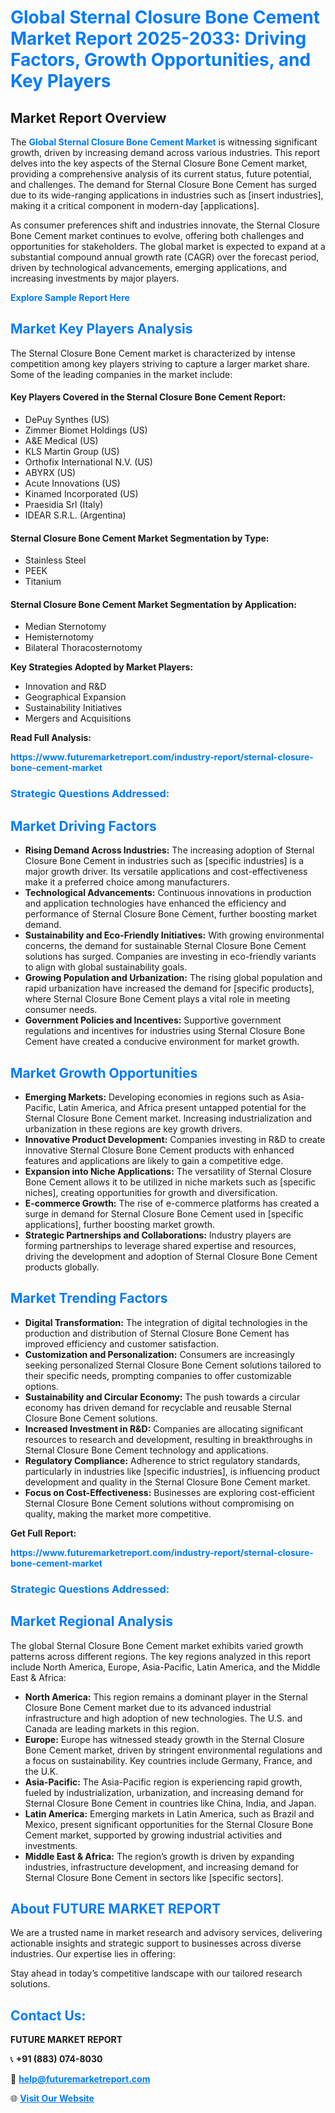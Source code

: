 <h1 style="color: #007BFF;">Global Sternal Closure Bone Cement Market Report 2025-2033: Driving Factors, Growth Opportunities, and Key Players</h1>

<section id="overview">
<h2>Market Report Overview</h2>
<p>The <a href="https://www.futuremarketreport.com/industry-report/sternal-closure-bone-cement-market" style="color: #007BFF; text-decoration: none;"><strong>Global Sternal Closure Bone Cement Market</strong></a> is witnessing significant growth, driven by increasing demand across various industries. This report delves into the key aspects of the Sternal Closure Bone Cement market, providing a comprehensive analysis of its current status, future potential, and challenges. The demand for Sternal Closure Bone Cement has surged due to its wide-ranging applications in industries such as [insert industries], making it a critical component in modern-day [applications].</p>
<p>As consumer preferences shift and industries innovate, the Sternal Closure Bone Cement market continues to evolve, offering both challenges and opportunities for stakeholders. The global market is expected to expand at a substantial compound annual growth rate (CAGR) over the forecast period, driven by technological advancements, emerging applications, and increasing investments by major players.</p>
</section>

<section id="overview">
<p><a href="https://www.futuremarketreport.com/request-sample/reportId=53041" style="color: #007BFF; text-decoration: none;"><strong>Explore Sample Report Here</strong></a></p>
</section>

<section id="key-players">
<h2 style="color: #007BFF;">Market Key Players Analysis</h2>
<p>The Sternal Closure Bone Cement market is characterized by intense competition among key players striving to capture a larger market share. Some of the leading companies in the market include:</p>
<h4>Key Players Covered in the Sternal Closure Bone Cement Report:</h4>
<ul><li>DePuy Synthes (US)</li><li>Zimmer Biomet Holdings (US)</li><li>A&amp;E Medical (US)</li><li>KLS Martin Group (US)</li><li>Orthofix International N.V. (US)</li><li>ABYRX (US)</li><li>Acute Innovations (US)</li><li>Kinamed Incorporated (US)</li><li>Praesidia Srl (Italy)</li><li>IDEAR S.R.L. (Argentina)</li></ul>
<h4>Sternal Closure Bone Cement Market Segmentation by Type:</h4>
<ul><li>Stainless Steel</li><li>PEEK</li><li>Titanium</li></ul>

<h4>Sternal Closure Bone Cement Market Segmentation by Application:</h4>
<ul><li>Median Sternotomy</li><li>Hemisternotomy</li><li>Bilateral Thoracosternotomy</li></ul>
<p><strong>Key Strategies Adopted by Market Players:</strong></p>
<ul>
<li>Innovation and R&D</li>
<li>Geographical Expansion</li>
<li>Sustainability Initiatives</li>
<li>Mergers and Acquisitions</li>
</ul>
</section>

<section>
<p><strong>Read Full Analysis: </strong></p><a href="https://www.futuremarketreport.com/industry-report/sternal-closure-bone-cement-market" style="color: #007BFF; text-decoration: none;"><strong>https://www.futuremarketreport.com/industry-report/sternal-closure-bone-cement-market</strong></a>
<h3 style="color: #007BFF;">Strategic Questions Addressed:</h3>
</section>

<section id="driving-factors">
<h2 style="color: #007BFF;">Market Driving Factors</h2>
<ul>
<li><strong>Rising Demand Across Industries:</strong> The increasing adoption of Sternal Closure Bone Cement in industries such as [specific industries] is a major growth driver. Its versatile applications and cost-effectiveness make it a preferred choice among manufacturers.</li>
<li><strong>Technological Advancements:</strong> Continuous innovations in production and application technologies have enhanced the efficiency and performance of Sternal Closure Bone Cement, further boosting market demand.</li>
<li><strong>Sustainability and Eco-Friendly Initiatives:</strong> With growing environmental concerns, the demand for sustainable Sternal Closure Bone Cement solutions has surged. Companies are investing in eco-friendly variants to align with global sustainability goals.</li>
<li><strong>Growing Population and Urbanization:</strong> The rising global population and rapid urbanization have increased the demand for [specific products], where Sternal Closure Bone Cement plays a vital role in meeting consumer needs.</li>
<li><strong>Government Policies and Incentives:</strong> Supportive government regulations and incentives for industries using Sternal Closure Bone Cement have created a conducive environment for market growth.</li>
</ul>
</section>

<section id="growth-opportunities">
<h2 style="color: #007BFF;">Market Growth Opportunities</h2>
<ul>
<li><strong>Emerging Markets:</strong> Developing economies in regions such as Asia-Pacific, Latin America, and Africa present untapped potential for the Sternal Closure Bone Cement market. Increasing industrialization and urbanization in these regions are key growth drivers.</li>
<li><strong>Innovative Product Development:</strong> Companies investing in R&D to create innovative Sternal Closure Bone Cement products with enhanced features and applications are likely to gain a competitive edge.</li>
<li><strong>Expansion into Niche Applications:</strong> The versatility of Sternal Closure Bone Cement allows it to be utilized in niche markets such as [specific niches], creating opportunities for growth and diversification.</li>
<li><strong>E-commerce Growth:</strong> The rise of e-commerce platforms has created a surge in demand for Sternal Closure Bone Cement used in [specific applications], further boosting market growth.</li>
<li><strong>Strategic Partnerships and Collaborations:</strong> Industry players are forming partnerships to leverage shared expertise and resources, driving the development and adoption of Sternal Closure Bone Cement products globally.</li>
</ul>
</section>

<section id="trending-factors">
<h2 style="color: #007BFF;">Market Trending Factors</h2>
<ul>
<li><strong>Digital Transformation:</strong> The integration of digital technologies in the production and distribution of Sternal Closure Bone Cement has improved efficiency and customer satisfaction.</li>
<li><strong>Customization and Personalization:</strong> Consumers are increasingly seeking personalized Sternal Closure Bone Cement solutions tailored to their specific needs, prompting companies to offer customizable options.</li>
<li><strong>Sustainability and Circular Economy:</strong> The push towards a circular economy has driven demand for recyclable and reusable Sternal Closure Bone Cement solutions.</li>
<li><strong>Increased Investment in R&D:</strong> Companies are allocating significant resources to research and development, resulting in breakthroughs in Sternal Closure Bone Cement technology and applications.</li>
<li><strong>Regulatory Compliance:</strong> Adherence to strict regulatory standards, particularly in industries like [specific industries], is influencing product development and quality in the Sternal Closure Bone Cement market.</li>
<li><strong>Focus on Cost-Effectiveness:</strong> Businesses are exploring cost-efficient Sternal Closure Bone Cement solutions without compromising on quality, making the market more competitive.</li>
</ul>
</section>

<section>
<p><strong>Get Full Report: </strong></p><a href="https://www.futuremarketreport.com/industry-report/sternal-closure-bone-cement-market" style="color: #007BFF; text-decoration: none;"><strong>https://www.futuremarketreport.com/industry-report/sternal-closure-bone-cement-market</strong></a>
<h3 style="color: #007BFF;">Strategic Questions Addressed:</h3>
</section>


<section id="regional-analysis">
<h2 style="color: #007BFF;">Market Regional Analysis</h2>
<p>The global Sternal Closure Bone Cement market exhibits varied growth patterns across different regions. The key regions analyzed in this report include North America, Europe, Asia-Pacific, Latin America, and the Middle East & Africa:</p>
<ul>
<li><strong>North America:</strong> This region remains a dominant player in the Sternal Closure Bone Cement market due to its advanced industrial infrastructure and high adoption of new technologies. The U.S. and Canada are leading markets in this region.</li>
<li><strong>Europe:</strong> Europe has witnessed steady growth in the Sternal Closure Bone Cement market, driven by stringent environmental regulations and a focus on sustainability. Key countries include Germany, France, and the U.K.</li>
<li><strong>Asia-Pacific:</strong> The Asia-Pacific region is experiencing rapid growth, fueled by industrialization, urbanization, and increasing demand for Sternal Closure Bone Cement in countries like China, India, and Japan.</li>
<li><strong>Latin America:</strong> Emerging markets in Latin America, such as Brazil and Mexico, present significant opportunities for the Sternal Closure Bone Cement market, supported by growing industrial activities and investments.</li>
<li><strong>Middle East & Africa:</strong> The region’s growth is driven by expanding industries, infrastructure development, and increasing demand for Sternal Closure Bone Cement in sectors like [specific sectors].</li>
</ul>
</section>

<footer>
<h2 style="color: #007BFF;">About FUTURE MARKET REPORT</h2>
<p>We are a trusted name in market research and advisory services, delivering actionable insights and strategic support to businesses across diverse industries. Our expertise lies in offering:</p>

<p>Stay ahead in today’s competitive landscape with our tailored research solutions.</p>

<h2 style="color: #007BFF;">Contact Us:</h2>
<p><strong>FUTURE MARKET REPORT</strong></p>
<p>📞 <strong>+91 (883) 074-8030</strong></p>
<p>📧 <strong><a href="mailto:help@futuremarketreport.com" style="color: #007BFF;">help@futuremarketreport.com</a></strong></p>
<p>🌐 <strong><a href="https://www.futuremarketreport.com/" style="color: #007BFF;">Visit Our Website</a></strong></p>
</footer>